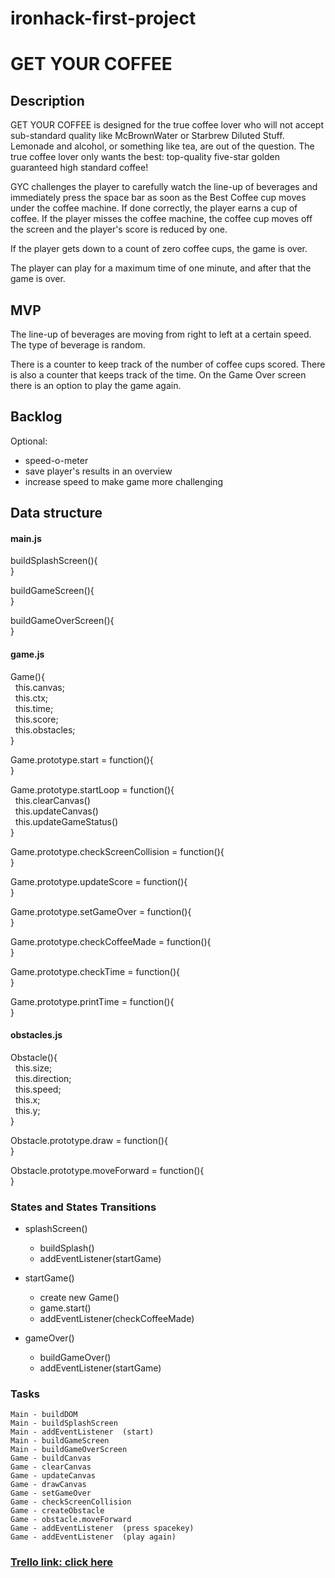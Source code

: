 # ironhack-first-project
# GET YOUR COFFEE


## Description

GET YOUR COFFEE is designed for the true coffee lover who will not accept sub-standard quality like McBrownWater or Starbrew Diluted Stuff. Lemonade and alcohol, or something like tea, are out of the question. The true coffee lover only wants the best: top-quality five-star golden guaranteed high standard coffee!

GYC challenges the player to carefully watch the line-up of beverages and immediately press the space bar as soon as the Best Coffee cup moves under the coffee machine. If done correctly, the player earns a cup of coffee. If the player misses the coffee machine, the coffee cup moves off the screen and the player's score is reduced by one. 

If the player gets down to a count of zero coffee cups, the game is over.

The player can play for a maximum time of one minute, and after that the game is over.


## MVP
The line-up of beverages are moving from right to left at a certain speed. The type of beverage is random.

There is a counter to keep track of the number of coffee cups scored. There is also a counter that keeps track of the time. On the Game Over screen there is an option to play the game again.


## Backlog
Optional: 
* speed-o-meter
* save player's results in an overview
* increase speed to make game more challenging



## Data structure
#### main.js


buildSplashScreen(){  
}

buildGameScreen(){  
}

buildGameOverScreen(){  
}



#### game.js

Game(){  
  this.canvas;  
  this.ctx;  
  this.time;  
  this.score;  
  this.obstacles;  
}

Game.prototype.start = function(){  
}

Game.prototype.startLoop = function(){  
  this.clearCanvas()  
  this.updateCanvas()  
  this.updateGameStatus()  
}

Game.prototype.checkScreenCollision = function(){  
}

Game.prototype.updateScore = function(){  
}

Game.prototype.setGameOver = function(){  
}

Game.prototype.checkCoffeeMade = function(){  
}

Game.prototype.checkTime = function(){  
}

Game.prototype.printTime = function(){  
}


#### obstacles.js

Obstacle(){  
  this.size;  
  this.direction;  
  this.speed;  
  this.x;  
  this.y;  
  }
  

Obstacle.prototype.draw = function(){  
}

Obstacle.prototype.moveForward = function(){  
}



### States and States Transitions

- splashScreen()
  - buildSplash()
  - addEventListener(startGame)
  
  
- startGame()
  - create new Game()
  - game.start()
  - addEventListener(checkCoffeeMade)
  
  
- gameOver()
  - buildGameOver()
  - addEventListener(startGame) 

### Tasks

    Main - buildDOM
    Main - buildSplashScreen
    Main - addEventListener  (start)
    Main - buildGameScreen
    Main - buildGameOverScreen
    Game - buildCanvas
    Game - clearCanvas
    Game - updateCanvas
    Game - drawCanvas
    Game - setGameOver
    Game - checkScreenCollision
    Game - createObstacle
    Game - obstacle.moveForward
    Game - addEventListener  (press spacekey)
    Game - addEventListener  (play again)
    
    

### [Trello link: click here](https://trello.com/b/ihmt0jKI/ironhack-first-project-get-your-coffee)
